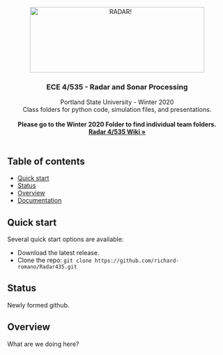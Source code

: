 <p align="center">
  <a href="https://pdx.smartcatalogiq.com/en/2018-2019/Bulletin/Courses/ECE-Elect-and-Computer-Engineering/400/ECE-435">
    <img src="https://www.matrix.one/assets/imgs/products/voice/top.png" alt="RADAR!" width="400" height="150">
  </a>
</p>

<h3 align="center">ECE 4/535 - Radar and Sonar Processing</h3>

<p align="center">
  Portland State University - Winter 2020
  <br>
  Class folders for python code, simulation files, and presentations.
  <br>
  <br><b>Please go to the Winter 2020 Folder to find individual team folders.</b>
  <br>
  <a href="https://github.com/richard-romano/Radar435/wiki"><strong>Radar 4/535 Wiki »</strong></a>
  <br>
  <br>

</p>


## Table of contents

- [Quick start](#quick-start)
- [Status](#status)
- [Overview](#overview)
- [Documentation](#documentation)



## Quick start

Several quick start options are available:

- Download the latest release.
- Clone the repo: `git clone https://github.com/richard-romano/Radar435.git`


## Status

Newly formed github.

## Overview

What are we doing here?


